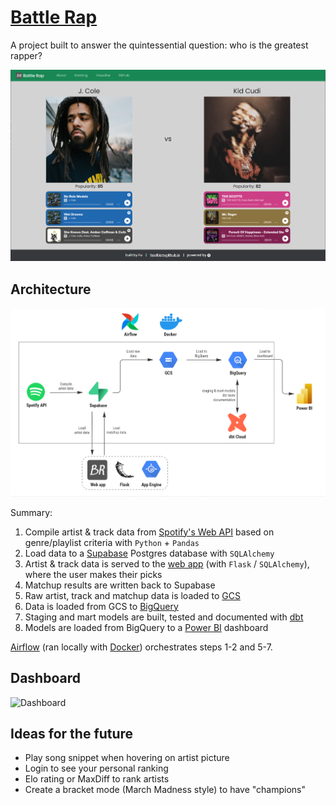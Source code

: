 # [Battle Rap](https://battle-rap-365403.appspot.com/)

A project built to answer the quintessential question: who is the greatest rapper?

![Demo](https://github.com/fuwilliam/battle-rap/blob/main/images/demo.png)

## Architecture

![Architecture](https://github.com/fuwilliam/battle-rap/blob/main/images/architecture.png)

Summary:

1. Compile artist & track data from [Spotify's Web API](https://developer.spotify.com/documentation/web-api/) based on genre/playlist criteria with `Python` + `Pandas`
2. Load data to a [Supabase](https://supabase.com/) Postgres database with `SQLAlchemy`
3. Artist & track data is served to the [web app](https://battle-rap-365403.appspot.com/) (with `Flask` / `SQLAlchemy`), where the user makes their picks
4. Matchup results are written back to Supabase
5. Raw artist, track and matchup data is loaded to [GCS](https://cloud.google.com/storage)
6. Data is loaded from GCS to [BigQuery](https://cloud.google.com/bigquery)
7. Staging and mart models are built, tested and documented with [dbt](https://www.getdbt.com)
8. Models are loaded from BigQuery to a [Power BI](https://powerbi.microsoft.com/) dashboard

[Airflow](https://airflow.apache.org/) (ran locally with [Docker](https://www.docker.com/)) orchestrates steps 1-2 and 5-7.

## Dashboard

![Dashboard]()

## Ideas for the future

- Play song snippet when hovering on artist picture
- Login to see your personal ranking
- Elo rating or MaxDiff to rank artists
- Create a bracket mode (March Madness style) to have "champions"
